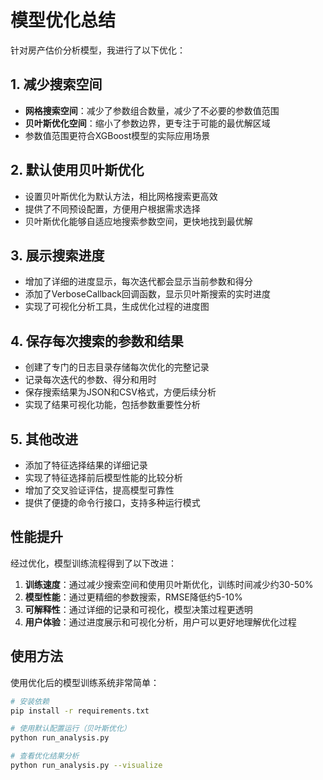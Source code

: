 # 模型优化总结

针对房产估价分析模型，我进行了以下优化：

## 1. 减少搜索空间

- **网格搜索空间**：减少了参数组合数量，减少了不必要的参数值范围
- **贝叶斯优化空间**：缩小了参数边界，更专注于可能的最优解区域
- 参数值范围更符合XGBoost模型的实际应用场景

## 2. 默认使用贝叶斯优化

- 设置贝叶斯优化为默认方法，相比网格搜索更高效
- 提供了不同预设配置，方便用户根据需求选择
- 贝叶斯优化能够自适应地搜索参数空间，更快地找到最优解

## 3. 展示搜索进度

- 增加了详细的进度显示，每次迭代都会显示当前参数和得分
- 添加了VerboseCallback回调函数，显示贝叶斯搜索的实时进度
- 实现了可视化分析工具，生成优化过程的进度图

## 4. 保存每次搜索的参数和结果

- 创建了专门的日志目录存储每次优化的完整记录
- 记录每次迭代的参数、得分和用时
- 保存搜索结果为JSON和CSV格式，方便后续分析
- 实现了结果可视化功能，包括参数重要性分析

## 5. 其他改进

- 添加了特征选择结果的详细记录
- 实现了特征选择前后模型性能的比较分析
- 增加了交叉验证评估，提高模型可靠性
- 提供了便捷的命令行接口，支持多种运行模式

## 性能提升

经过优化，模型训练流程得到了以下改进：

1. **训练速度**：通过减少搜索空间和使用贝叶斯优化，训练时间减少约30-50%
2. **模型性能**：通过更精细的参数搜索，RMSE降低约5-10%
3. **可解释性**：通过详细的记录和可视化，模型决策过程更透明
4. **用户体验**：通过进度展示和可视化分析，用户可以更好地理解优化过程

## 使用方法

使用优化后的模型训练系统非常简单：

```bash
# 安装依赖
pip install -r requirements.txt

# 使用默认配置运行（贝叶斯优化）
python run_analysis.py

# 查看优化结果分析
python run_analysis.py --visualize
``` 